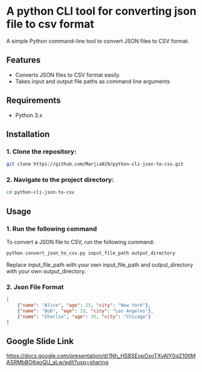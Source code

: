 # A python CLI tool for converting json file to csv format

A simple Python command-line tool to convert JSON files to CSV format.

## Features

- Converts JSON files to CSV format easily.
- Takes input and output file paths as command line arguments

## Requirements

- Python 3.x

## Installation

### 1. Clone the repository:
   ```bash
   git clone https://github.com/Marjia029/python-cli-json-to-csv.git
   ```
### 2. Navigate to the project directory:
   ```bash
   cd python-cli-json-to-csv
   ```
## Usage
### 1. Run the following command
To convert a JSON file to CSV, run the following command:

```bash
python convert_json_to_csv.py input_file_path output_directory
```
Replace input_file_path with your own input_file_path and output_directory with your own output_directory.

### 2. Json File Format
```json
[
    {"name": "Alice", "age": 25, "city": "New York"},
    {"name": "Bob", "age": 33, "city": "Los Angeles"},
    {"name": "Charlie", "age": 35, "city": "Chicago"}
]
```

## Google Slide Link
https://docs.google.com/presentation/d/1Nh_HS8SEopOxoTXvAIY0q210tlMASRMbBO6qoQU_aLw/edit?usp=sharing